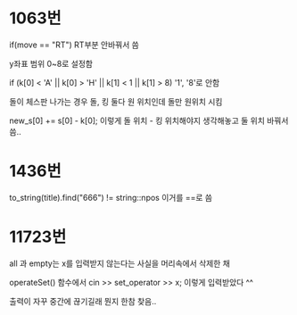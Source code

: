 # 1063번

if(move == "RT") RT부분 안바꿔서 씀

y좌표 범위 0~8로 설정함

if (k[0] < 'A' || k[0] > 'H' || k[1] < 1 || k[1] > 8)
'1', '8'로 안함

돌이 체스판 나가는 경우 돌, 킹 둘다 원 위치인데 돌만 원위치 시킴

new_s[0] += s[0] - k[0];
이렇게 돌 위치 - 킹 위치해야지 생각해놓고 둘 위치 바꿔서 씀..

# 1436번

to_string(title).find("666") != string::npos
이거를 ==로 씀

# 11723번

all 과 empty는 x를 입력받지 않는다는 사실을 머리속에서 삭제한 채

operateSet() 함수에서 cin >> set_operator >> x;
이렇게 입력받았다 ^^

출력이 자꾸 중간에 끊기길래 뭔지 한참 찾음..
